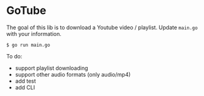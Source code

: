 # GoTube

The goal of this lib is to download a Youtube video / playlist. Update `main.go` with your information.

```
$ go run main.go
```

To do:
* support playlist downloading
* support other audio formats (only audio/mp4)
* add test 
* add CLI
